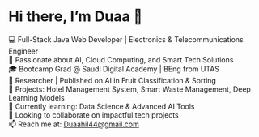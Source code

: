 # Hi there, I’m Duaa 👋

💻 Full-Stack Java Web Developer | Electronics & Telecommunications Engineer  
🧠 Passionate about AI, Cloud Computing, and Smart Tech Solutions  
🎓 Bootcamp Grad @ Saudi Digital Academy | BEng from UTAS  
🔬 Researcher | Published on AI in Fruit Classification & Sorting  
🚀 Projects: Hotel Management System, Smart Waste Management, Deep Learning Models  
🌱 Currently learning: Data Science & Advanced AI Tools  
🤝 Looking to collaborate on impactful tech projects  
📫 Reach me at: Duaahil44@gmail.com
